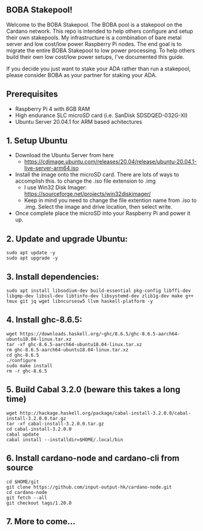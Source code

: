 ## **BOBA** Stakepool!

Welcome to the BOBA Stakepool.  The BOBA pool is a stakepool on the Cardano network. This repo is intended to help others configure and setup their own stakepools.  My infrastructure is a combination of bare metal server and low cost/low power Raspberry Pi nodes.  The end goal is to migrate the entire BOBA Stakepool to low power processing.  To help others build their own low cost/low power setups, I've documented this guide.

If you decide you just want to stake your ADA rather than run a stakepool, please consider BOBA as your partner for staking your ADA.

## Prerequisites
- Raspberry Pi 4 with 8GB RAM
- High endurance SLC microSD card (i.e. SanDisk SDSDQED-032G-XI)
- Ubuntu Server 20.04.1 for ARM based achitectures

## 1. Setup Ubuntu
- Download the Ubuntu Server from here
  - https://cdimage.ubuntu.com/releases/20.04/release/ubuntu-20.04.1-live-server-arm64.iso
- Install the image onto the microSD card.  There are lots of ways to accomplish this.   to change the .iso file extension to .img
  - I use Win32 Disk Imager: https://sourceforge.net/projects/win32diskimager/
  - Keep in mind you need to change the file extention name from .iso to .img.  Select the image and drive location, then select write.
- Once complete place the microSD into your Raspberry Pi and power it up.

## 2. Update and upgrade Ubuntu:

```
sudo apt update -y
sudo apt upgrade -y
```

## 3. Install dependencies:

```
sudo apt install libsodium-dev build-essential pkg-config libffi-dev libgmp-dev libssl-dev libtinfo-dev libsystemd-dev zlib1g-dev make g++ tmux git jq wget libncursesw5 llvm haskell-platform -y

```

## 4. Install ghc-8.6.5:

```
wget https://downloads.haskell.org/~ghc/8.6.5/ghc-8.6.5-aarch64-ubuntu18.04-linux.tar.xz
tar -xf ghc-8.6.5-aarch64-ubuntu18.04-linux.tar.xz
rm ghc-8.6.5-aarch64-ubuntu18.04-linux.tar.xz
cd ghc-8.6.5
./configure
sudo make install
rm -r ghc-8.6.5
```

## 5. Build Cabal 3.2.0 (beware this takes a long time)

```
wget http://hackage.haskell.org/package/cabal-install-3.2.0.0/cabal-install-3.2.0.0.tar.gz
tar -xf cabal-install-3.2.0.0.tar.gz
cd cabal-install-3.2.0.0
cabal update
cabal install --installdir=$HOME/.local/bin
```

## 6. Install cardano-node and cardano-cli from source

```
cd $HOME/git
git clone https://github.com/input-output-hk/cardano-node.git
cd cardano-node
git fetch --all
git checkout tags/1.20.0
```

## 7. More to come...

